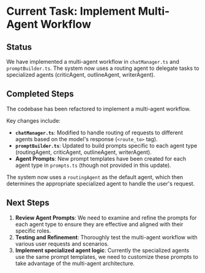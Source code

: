 # Current Task: Implement Multi-Agent Workflow

## Status

We have implemented a multi-agent workflow in `chatManager.ts` and `promptBuilder.ts`. The system now uses a routing agent to delegate tasks to specialized agents (criticAgent, outlineAgent, writerAgent).

## Completed Steps

The codebase has been refactored to implement a multi-agent workflow.

Key changes include:

*   **`chatManager.ts`**:  Modified to handle routing of requests to different agents based on the model's response (`<route_to>` tag).
*   **`promptBuilder.ts`**: Updated to build prompts specific to each agent type (routingAgent, criticAgent, outlineAgent, writerAgent).
*   **Agent Prompts**: New prompt templates have been created for each agent type in `prompts.ts` (though not provided in this update).

The system now uses a `routingAgent` as the default agent, which then determines the appropriate specialized agent to handle the user's request.

## Next Steps

1.  **Review Agent Prompts**: We need to examine and refine the prompts for each agent type to ensure they are effective and aligned with their specific roles.
2.  **Testing and Refinement**:  Thoroughly test the multi-agent workflow with various user requests and scenarios.
3.  **Implement specialized agent logic**: Currently the specialized agents use the same prompt templates, we need to customize these prompts to take advantage of the multi-agent architecture.
